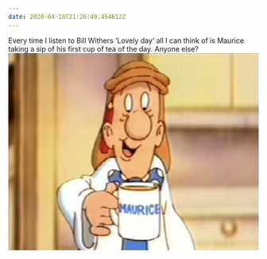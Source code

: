```yaml
---
date: 2020-04-18T21:26:49.454612Z
---
```

Every time I listen to Bill Withers ‘Lovely day’ all I can think of is Maurice taking a sip of his first cup of tea of the day. Anyone else? ![](/media/B9FE8635-87B5-4AEE-A357-4D5464C99044.jpeg)
